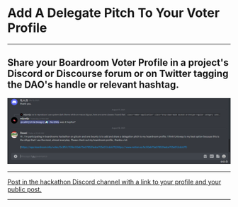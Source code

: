<h1>Add A Delegate Pitch To Your Voter Profile</h1>
<hr>
<h2>Share your Boardroom Voter Profile in a project's Discord or Discourse forum or on Twitter tagging the DAO's handle or relevant hashtag.</h2>
<p align="center">
    <img src="./Discord.PNG">
</p>
<hr>
<a href="https://discord.com/channels/733391663774564443/872121316537434113/877431369905610762">Post in the hackathon Discord channel with a link to your profile and your public post.

</a>
<hr>

